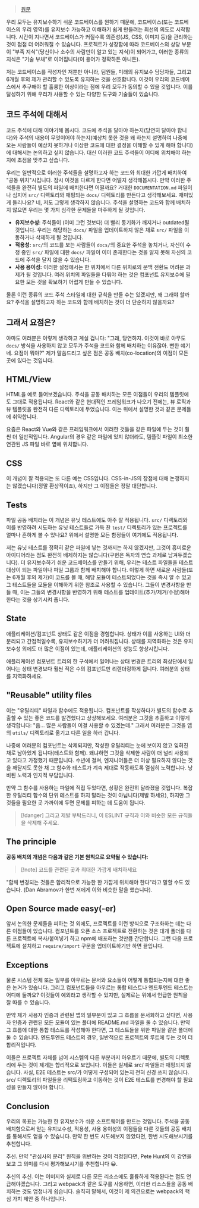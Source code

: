 > [원문](https://kentcdodds.com/blog/colocation)

우리 모두는 유지보수하기 쉬운 코드베이스를 원하기 때문에, 코드베이스(또는 코드베이스의 우리 영역)를 유지보수 가능하고 이해하기 쉽게 만들려는 최선의 의도로 시작합니다. 시간이 지나면서 코드베이스가 커질수록 의존성(JS, CSS, 이미지 등)을 관리하는 것이 점점 더 어려워질 수 있습니다. 프로젝트가 성장함에 따라 코드베이스의 상당 부분이 "부족 지식"(당신이나 소수의 사람만이 알고 있는 지식)이 되어가고, 이러한 종류의 지식은 "기술 부채"로 이어집니다(이 용어가 정확하든 아니든). 

저는 코드베이스를 작성자인 저뿐만 아니라, 팀원들, 미래의 유지보수 담당자들, 그리고 6개월 후의 제가 관리할 수 있도록 유지하는 것을 선호합니다. 이것이 우리의 코드베이스에서 추구해야 할 훌륭한 이상이라는 점에 우리 모두가 동의할 수 있을 것입니다. 이를 달성하기 위해 우리가 사용할 수 있는 다양한 도구와 기술들이 있습니다.
## 코드 주석에 대해서
코드 주석에 대해 이야기해 봅시다. 코드에 주석을 달아야 하는지(당연히 달아야 합니다)와 주석의 내용이 무엇이어야 하는지(예상치 못한 것을 왜 하는지 설명하여 나중에 오는 사람들이 예상치 못하거나 이상한 코드에 대한 결정을 이해할 수 있게 해야 합니다)에 대해서는 논의하고 싶지 않습니다. 대신 이러한 코드 주석들이 어디에 위치해야 하는지에 초점을 맞추고 싶습니다.

우리는 일반적으로 이러한 주석들을 설명하고자 하는 코드와 최대한 가깝게 배치하여 "공동 위치"시킵니다. 잠시 이것을 다르게 한다면 어떨지 생각해봅시다. 만약 이러한 주석들을 완전히 별도의 파일에 배치한다면 어떨까요? 거대한 `DOCUMENTATION.md` 파일이나 심지어 `src/` 디렉토리와 매핑되는 `docs/` 디렉토리를 만든다고 생각해보세요. 재미있게 들리나요?  네, 저도 그렇게 생각하지 않습니다. 주석을 설명하는 코드와 함께 배치하지 않으면 우리는 몇 가지 심각한 문제들을 마주하게 될 것입니다.

- **유지보수성**: 주석들이 (이미 그런 것보다) 더 빨리 동기화가 깨지거나 outdated될 것입니다. 우리는 해당하는 `docs/` 파일을 업데이트하지 않은 채로 `src/` 파일을 이동하거나 삭제하게 될 것입니다.
- **적용성:** `src/`의 코드를 보는 사람들이 `docs/`의 중요한 주석을 놓치거나, 자신이 수정 중인 `src/` 파일에 대한 `docs/` 파일이 이미 존재한다는 것을 알지 못해 자신의 코드에 주석을 달지 않을 수 있습니다.
- **사용 용이성:** 이러한 설정에서는 한 위치에서 다른 위치로의 문맥 전환도 어려운 과제가 될 것입니다. 여러 위치의 파일들을 다뤄야 하는 것은 컴포넌트 유지보수에 필요한 모든 것을 확보하기 어렵게 만들 수 있습니다.

물론 이런 종류의 코드 주석 스타일에 대한 규칙을 만들 수는 있겠지만, 왜 그래야 할까요? 주석을 설명하고자 하는 코드와 함께 배치하는 것이 더 단순하지 않을까요?

## 그래서 요점은?
아마도 여러분은 이렇게 생각하고 계실 겁니다: "그래, 당연하지. 이것이 바로 아무도 `docs/` 방식을 사용하지 않고 모두가 주석을 코드와 함께 배치하는 이유잖아. 뻔한 얘기네. 요점이 뭐야?" 제가 말씀드리고 싶은 점은 공동 배치(co-location)의 이점이 모든 곳에 있다는 것입니다.

## HTML/View
HTML을 예로 들어보겠습니다. 주석을 공동 배치하는 모든 이점들이 우리의 템플릿에도 그대로 적용됩니다. React와 같은 현대적인 프레임워크가 나오기 전에는, 뷰 로직과 뷰 템플릿을 완전히 다른 디렉토리에 두었습니다. 이는 위에서 설명한 것과 같은 문제들에 취약합니다.

요즘은 React와 Vue와 같은 프레임워크에서 이러한 것들을 같은 파일에 두는 것이 훨씬 더 일반적입니다. Angular의 경우 같은 파일에 있지 않더라도, 템플릿 파일이 최소한 연관된 JS 파일 바로 옆에 위치합니다.

## CSS
이 개념이 잘 적용되는 또 다른 예는 CSS입니다. CSS-in-JS의 장점에 대해 논쟁하지는 않겠습니다(정말 환상적이죠), 하지만 그 이점들은 정말 대단합니다.

## Tests
파일 공동 배치라는 이 개념은 유닛 테스트에도 아주 잘 적용됩니다. `src/` 디렉토리와 이를 반영하려 시도하는 유닛 테스트들로 가득 찬 `test/` 디렉토리가 있는 프로젝트를 얼마나 흔하게 볼 수 있나요? 위에서 설명한 모든 함정들이 여기에도 적용됩니다.

저는 유닛 테스트를 정확히 같은 파일에 넣는 것까지는 하지 않겠지만, 그것이 흥미로운 아이디어라는 점도 완전히 배제하지는 않습니다(구현은 독자의 연습 과제로 남겨두겠습니다). 더 유지보수하기 쉬운 코드베이스를 만들기 위해, 우리는 테스트 파일들을 테스트 대상이 되는 파일이나 파일 그룹과 함께 배치해야 합니다. 이렇게 하면 새로운 사람들(또는 6개월 후의 제가)이 코드를 볼 때, 해당 모듈이 테스트되었다는 것을 즉시 알 수 있고 그 테스트들을 모듈을 이해하기 위한 참조로 사용할 수 있습니다. 그들이 변경사항을 만들 때, 이는 그들의 변경사항을 반영하기 위해 테스트를 업데이트(추가/제거/수정)해야 한다는 것을 상기시켜 줍니다.

## State
애플리케이션/컴포넌트 상태도 같은 이점을 경험합니다. 상태가 이를 사용하는 UI와 더 분리되고 간접적일수록, 유지보수하기가 더 어려워집니다. 상태를 지역화하는 것은 유지보수성 외에도 더 많은 이점이 있는데, 애플리케이션의 성능도 향상시킵니다.

애플리케이션 컴포넌트 트리의 한 구석에서 일어나는 상태 변경은 트리의 최상단에서 일어나는 상태 변경보다 훨씬 적은 수의 컴포넌트만 리렌더링하게 됩니다. 여러분의 상태를 지역화하세요.

## "Reusable" utility files
이는 "유틸리티" 파일과 함수에도 적용됩니다. 컴포넌트를 작성하다가 별도의 함수로 추출할 수 있는 좋은 코드를 발견했다고 상상해보세요. 여러분은 그것을 추출하고 이렇게 생각합니다: "음... 많은 사람들이 이걸 사용할 수 있겠는데." 그래서 여러분은 그것을 앱의 `utils/` 디렉토리로 옮기고 다른 일을 하러 갑니다.

나중에 여러분의 컴포넌트는 삭제되지만, 작성한 유틸리티는 눈에 보이지 않고 잊혀진 채로 남아있게 됩니다(테스트와 함께). 왜냐하면 그것을 삭제한 사람이 더 널리 사용되고 있다고 가정했기 때문입니다. 수년에 걸쳐, 엔지니어들은 더 이상 필요하지 않다는 것을 깨닫지도 못한 채 그 함수와 테스트가 계속 제대로 작동하도록 열심히 노력합니다. 낭비된 노력과 인지적 부담입니다.

만약 그 함수를 사용하는 파일에 직접 두었다면, 상황은 완전히 달라졌을 것입니다. 복잡한 유틸리티 함수의 단위 테스트를 하지 말라는 것이 아닙니다(제발 하세요), 하지만 그것들을 필요한 곳 가까이에 두면 문제를 피하는 데 도움이 됩니다.

> [!danger] 그리고 제발 부탁드리니, 이 ESLINT 규칙과 이와 비슷한 모든 규칙들을 삭제해 주세요.

## The principle
**공동 배치의 개념은 다음과 같은 기본 원칙으로 요약될 수 있습니다:**

> [!note] 코드를 관련된 곳과 최대한 가깝게 배치하세요

"함께 변경되는 것들은 합리적으로 가능한 한 가깝게 위치해야 한다"라고 말할 수도 있습니다. (Dan Abramov가 한번 저에게 이와 비슷한 말을 했습니다). 

## Open Source made easy(-er)
앞서 논의한 문제들을 피하는 것 외에도, 프로젝트를 이런 방식으로 구조화하는 데는 다른 이점들이 있습니다. 컴포넌트를 오픈 소스 프로젝트로 전환하는 것은 대개 폴더를 다른 프로젝트에 복사/붙여넣기 하고 npm에 배포하는 것만큼 간단합니다. 그런 다음 프로젝트에 설치하고 `require/import` 구문을 업데이트하기만 하면 끝입니다.

## Exceptions
물론 시스템 전체 또는 일부를 아우르는 문서와 요소들이 어떻게 통합되는지에 대한 좋은 논거가 있습니다. 그리고 컴포넌트들을 아우르는 통합 테스트나 엔드투엔드 테스트는 어디에 둘까요? 이것들이 예외라고 생각할 수 있지만, 실제로는 위에서 언급한 원칙을 잘 따를 수 있습니다.

만약 제가 사용자 인증과 관련된 앱의 일부분이 있고 그 흐름을 문서화하고 싶다면, 사용자 인증과 관련된 모든 모듈이 있는 폴더에 README.md 파일을 둘 수 있습니다. 만약 그 흐름에 대한 통합 테스트를 작성해야 한다면, 그 테스트들을 위한 파일을 같은 폴더에 둘 수 있습니다. 엔드투엔드 테스트의 경우, 일반적으로 프로젝트의 루트에 두는 것이 더 합리적입니다.

이들은 프로젝트 자체를 넘어 시스템의 다른 부분까지 아우르기 때문에, 별도의 디렉토리에 두는 것이 제게는 합리적으로 보입니다. 이들은 실제로 src/ 파일들과 매핑되지 않습니다. 사실, E2E 테스트는 src/가 어떻게 구성되어 있는지 전혀 신경 쓰지 않습니다. src/ 디렉토리의 파일들을 리팩토링하고 이동하는 것이 E2E 테스트를 변경해야 할 필요성을 만들지 않아야 합니다.

## Conclusion
우리의 목표는 가능한 한 유지보수가 쉬운 소프트웨어를 만드는 것입니다. 주석을 공동 배치함으로써 얻는 유지보수성, 적용성, 사용 용이성의 이점들을 다른 것들의 공동 배치를 통해서도 얻을 수 있습니다. 만약 한 번도 시도해보지 않았다면, 한번 시도해보시기를 추천합니다.

추신. 만약 "관심사의 분리" 원칙을 위반하는 것이 걱정된다면, Pete Hunt의 이 강연을 보고 그 의미를 다시 평가해보시기를 추천합니다 😀.

추신의 추신. 이는 이미지와 실제로 다른 모든 리소스에도 훌륭하게 적용된다는 점도 언급해야겠습니다. 그리고 webpack과 같은 도구를 사용하면, 이러한 리소스들을 공동 배치하는 것도 엄청나게 쉽습니다. 솔직히 말해서, 이것이 제 의견으로는 webpack의 핵심 가치 제안 중 하나입니다.
